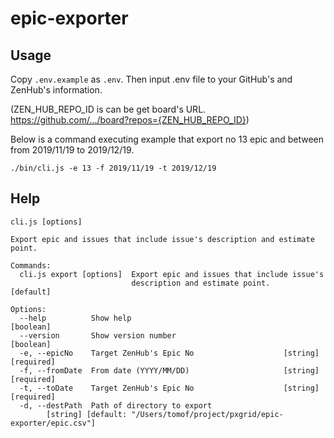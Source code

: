 # epic-exporter

## Usage

Copy `.env.example` as `.env`. Then input .env file to your GitHub's and ZenHub's information.

(ZEN_HUB_REPO_ID is can be get board's URL. https://github.com/.../board?repos={ZEN_HUB_REPO_ID})

Below is a command executing example that export no 13 epic and between from 2019/11/19 to 2019/12/19.

```
./bin/cli.js -e 13 -f 2019/11/19 -t 2019/12/19
```

## Help

```
cli.js [options]

Export epic and issues that include issue's description and estimate point.

Commands:
  cli.js export [options]  Export epic and issues that include issue's
                           description and estimate point.             [default]

Options:
  --help          Show help                                            [boolean]
  --version       Show version number                                  [boolean]
  -e, --epicNo    Target ZenHub's Epic No                    [string] [required]
  -f, --fromDate  From date (YYYY/MM/DD)                     [string] [required]
  -t, --toDate    Target ZenHub's Epic No                    [string] [required]
  -d, --destPath  Path of directory to export
        [string] [default: "/Users/tomof/project/pxgrid/epic-exporter/epic.csv"]
```